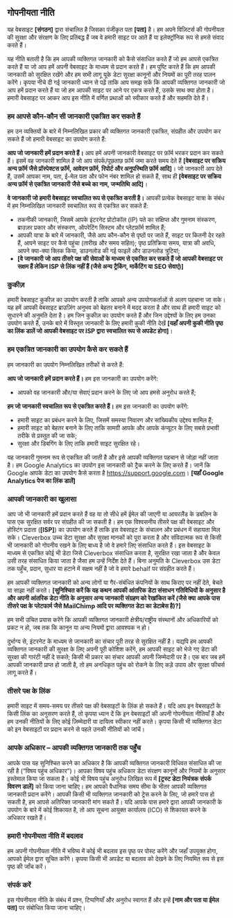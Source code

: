 ## गोपनीयता नीति

यह वेबसाइट <b>[संगठन]</b> द्वारा संचालित है जिसका पंजीकृत पता <b>[पता]</b> है। हम अपने विज़िटर्स की गोपनीयता की सुरक्षा और संरक्षण के लिए प्रतिबद्ध हैं जब वे हमारी साइट पर आते हैं या इलेक्ट्रॉनिक रूप से हमसे संवाद करते हैं।

यह नीति बताती है कि हम आपकी व्यक्तिगत जानकारी को कैसे संसाधित करते हैं जो हम आपसे एकत्रित करते हैं या जो आप हमें अपनी वेबसाइट के माध्यम से प्रदान करते हैं। हम पुष्टि करते हैं कि हम आपकी जानकारी को सुरक्षित रखेंगे और हम सभी लागू यूके डेटा सुरक्षा कानूनों और नियमों का पूरी तरह पालन करेंगे। कृपया नीचे दी गई जानकारी ध्यान से पढ़ें ताकि आप समझ सकें कि आपकी व्यक्तिगत जानकारी जो आप हमें प्रदान करते हैं या जो हम आपकी साइट पर आने पर एकत्र करते हैं, उसके साथ क्या होता है। हमारी वेबसाइट पर आकर आप इस नीति में वर्णित प्रथाओं को स्वीकार करते हैं और सहमति देते हैं।

### हम आपसे कौन-कौन सी जानकारी एकत्रित कर सकते हैं

हम उन व्यक्तियों के बारे में निम्नलिखित प्रकार की व्यक्तिगत जानकारी एकत्रित, संग्रहीत और उपयोग कर सकते हैं जो हमारी वेबसाइट का उपयोग करते हैं:

**आप जो जानकारी हमें प्रदान करते हैं।** आप हमें अपनी जानकारी वेबसाइट पर फ़ॉर्म भरकर प्रदान कर सकते हैं। इसमें वह जानकारी शामिल है जो आप संपर्क/पूछताछ फ़ॉर्म जमा करते समय देते हैं <b>[वेबसाइट पर सक्रिय अन्य फ़ॉर्म जैसे प्रॉस्पेक्टस फ़ॉर्म, आवेदन फ़ॉर्म, रिपोर्ट और अनुपस्थिति फ़ॉर्म आदि]</b>। जो जानकारी आप देते हैं, उसमें आपका नाम, पता, ई-मेल पता और फोन नंबर शामिल हो सकते हैं, साथ ही <b>[वेबसाइट पर सक्रिय अन्य फ़ॉर्म से एकत्रित जानकारी जैसे बच्चे का नाम, जन्मतिथि आदि]</b>।

**वे जानकारी जो हमारी वेबसाइट स्वचालित रूप से एकत्रित करती है।** आपकी प्रत्येक वेबसाइट यात्रा के संबंध में हम निम्नलिखित जानकारी स्वचालित रूप से एकत्रित कर सकते हैं:

-   तकनीकी जानकारी, जिसमें आपके इंटरनेट प्रोटोकॉल (IP) पते का संक्षिप्त और गुमनाम संस्करण, ब्राउज़र प्रकार और संस्करण, ऑपरेटिंग सिस्टम और प्लेटफ़ॉर्म शामिल हैं;
-   आपकी यात्रा के बारे में जानकारी, जैसे आप कौन-कौन से पृष्ठों पर जाते हैं, साइट पर कितनी देर रहते हैं, आपने साइट पर कैसे पहुंचा (तारीख और समय सहित); पृष्ठ प्रतिक्रिया समय, यात्रा की अवधि, आपने क्या-क्या क्लिक किया, डाउनलोड की गई फाइलें और डाउनलोड त्रुटियां;
-   <b>[वे जानकारी जो आप तीसरे पक्ष की सेवाओं के माध्यम से एकत्रित कर सकते हैं जो आपकी वेबसाइट पर सक्षम हैं लेकिन ISP से लिंक नहीं हैं (जैसे अन्य ट्रैकिंग, मार्केटिंग या SEO सेवाएं)]</b>

### कुकीज़

हमारी वेबसाइट कुकीज़ का उपयोग करती है ताकि आपको अन्य उपयोगकर्ताओं से अलग पहचाना जा सके। यह हमें आपकी वेबसाइट ब्राउज़िंग अनुभव को बेहतर बनाने में मदद करता है और साथ ही हमारी साइट को सुधारने की अनुमति देता है। हम जिन कुकीज़ का उपयोग करते हैं और जिन उद्देश्यों के लिए हम उनका उपयोग करते हैं, उनके बारे में विस्तृत जानकारी के लिए हमारी कुकी नीति देखें <b>[यहाँ अपनी कुकी नीति पृष्ठ का लिंक डालें जो आपकी वेबसाइट पर ISP द्वारा स्वचालित रूप से अपडेट होगा]</b>।

### हम एकत्रित जानकारी का उपयोग कैसे कर सकते हैं

हम जानकारी का उपयोग निम्नलिखित तरीकों से करते हैं:

**आप जो जानकारी हमें प्रदान करते हैं।** हम इस जानकारी का उपयोग करेंगे:

-   आपको वह जानकारी और/या सेवाएं प्रदान करने के लिए जो आप हमसे अनुरोध करते हैं;

**हम जो जानकारी स्वचालित रूप से एकत्रित करते हैं।** हम इस जानकारी का उपयोग करेंगे:

-   हमारी साइट का प्रबंधन करने के लिए, जिसमें समस्या निवारण और सांख्यिकीय उद्देश्य शामिल हैं;
-   हमारी साइट को बेहतर बनाने के लिए ताकि सामग्री आपके और आपके कंप्यूटर के लिए सबसे प्रभावी तरीके से प्रस्तुत की जा सके;
-   सुरक्षा और डिबगिंग के लिए ताकि हमारी साइट सुरक्षित रहे।

यह जानकारी गुमनाम रूप से एकत्रित की जाती है और इसे आपकी व्यक्तिगत पहचान से जोड़ा नहीं जाता है। हम Google Analytics का उपयोग इस जानकारी को ट्रैक करने के लिए करते हैं। जानें कि Google आपके डेटा का उपयोग कैसे करता है <a href="https://support.google.com/analytics/answer/6004245" target="_blank">https://support.google.com</a>। <b>[यहाँ Google Analytics पेज का लिंक डालें]</b>

### आपकी जानकारी का खुलासा

आप जो भी जानकारी हमें प्रदान करते हैं वह या तो सीधे हमें ईमेल की जाएगी या आयरलैंड के डबलिन के पास एक सुरक्षित सर्वर पर संग्रहीत की जा सकती है। हम एक विश्वसनीय तीसरे पक्ष की वेबसाइट और होस्टिंग प्रदाता (<b>[ISP]</b>) का उपयोग करते हैं ताकि इस वेबसाइट के संचालन और प्रबंधन में सहायता मिल सके। Cleverbox उच्च डेटा सुरक्षा और सुरक्षा मानकों को पूरा करता है और संविदात्मक रूप से किसी भी जानकारी को गोपनीय रखने के लिए बाध्य है जो वे हमारे लिए संसाधित करते हैं। इस वेबसाइट के माध्यम से एकत्रित कोई भी डेटा जिसे Cleverbox संसाधित करता है, सुरक्षित रखा जाता है और केवल उसी तरह संसाधित किया जाता है जैसा हम उन्हें निर्देश देते हैं। बिना अनुमति के Cleverbox उस डेटा तक पहुँच, प्रदान, सुधार या हटाने में सक्षम नहीं है जो वे हमारे behalf पर संग्रहीत करते हैं।

हम आपकी व्यक्तिगत जानकारी को अन्य लोगों या गैर-संबंधित कंपनियों के साथ किराए पर नहीं देते, बेचते या साझा नहीं करते। <b>[सुनिश्चित करें कि यह कथन आपकी आंतरिक डेटा संसाधन गतिविधियों के अनुसार है और अपनी आंतरिक डेटा नीति के अनुसार अन्य जानकारी संग्रहण को रेखांकित करें (जैसे क्या आपके पास तीसरे पक्ष के प्लेटफार्म जैसे MailChimp आदि पर व्यक्तिगत डेटा का डेटाबेस है)?]</b>

हम सभी उचित प्रयास करेंगे कि आपकी व्यक्तिगत जानकारी क्षेत्रीय/राष्ट्रीय संस्थानों और अधिकारियों को प्रकट न हो, जब तक कि कानून या अन्य नियमों द्वारा आवश्यक न हो।

दुर्भाग्य से, इंटरनेट के माध्यम से जानकारी का संचार पूरी तरह से सुरक्षित नहीं है। यद्यपि हम आपकी व्यक्तिगत जानकारी की सुरक्षा के लिए अपनी पूरी कोशिश करेंगे, हम आपकी साइट को भेजे गए डेटा की सुरक्षा की गारंटी नहीं दे सकते; किसी भी प्रकार का संचार आपकी अपनी जिम्मेदारी पर है। एक बार जब हमें आपकी जानकारी प्राप्त हो जाती है, तो हम अनधिकृत पहुंच को रोकने के लिए कड़े उपाय और सुरक्षा फीचर्स लागू करते हैं।

### तीसरे पक्ष के लिंक

हमारी साइट में समय-समय पर तीसरे पक्ष की वेबसाइटों के लिंक हो सकते हैं। यदि आप इन वेबसाइटों के किसी लिंक का अनुसरण करते हैं, तो कृपया ध्यान दें कि इन वेबसाइटों की अपनी गोपनीयता नीतियाँ हैं और हम उनकी नीतियों के लिए कोई ज़िम्मेदारी या दायित्व स्वीकार नहीं करते। कृपया किसी भी व्यक्तिगत डेटा को इन वेबसाइटों पर प्रदान करने से पहले उनकी नीतियों को जांचें।

### आपके अधिकार – आपकी व्यक्तिगत जानकारी तक पहुँच

आपके पास यह सुनिश्चित करने का अधिकार है कि आपकी व्यक्तिगत जानकारी विधिवत संसाधित की जा रही है (“विषय पहुंच अधिकार”)। आपका विषय पहुंच अधिकार डेटा संरक्षण कानूनों और नियमों के अनुसार इस्तेमाल किया जा सकता है। कोई भी विषय पहुंच अनुरोध लिखित रूप में <b>[ट्रस्ट डेटा नियंत्रक संपर्क विवरण डालें]</b> को किया जाना चाहिए। हम आपको वैधानिक समय सीमा के भीतर आपकी व्यक्तिगत जानकारी प्रदान करेंगे। आपकी किसी भी व्यक्तिगत जानकारी को ट्रेस करने के लिए, जो हमारे पास हो सकती है, हम आपसे अतिरिक्त जानकारी मांग सकते हैं। यदि आपके पास हमारे द्वारा आपकी जानकारी के उपयोग के बारे में कोई शिकायत है, तो आप सूचना आयुक्त कार्यालय (ICO) से शिकायत करने के अधिकार रखते हैं।

### हमारी गोपनीयता नीति में बदलाव

हम अपनी गोपनीयता नीति में भविष्य में कोई भी बदलाव इस पृष्ठ पर पोस्ट करेंगे और जहाँ उपयुक्त होगा, आपको ईमेल द्वारा सूचित करेंगे। कृपया किसी भी अपडेट या बदलाव को देखने के लिए नियमित रूप से इस पृष्ठ की जाँच करें।

### संपर्क करें

इस गोपनीयता नीति के संबंध में प्रश्न, टिप्पणियाँ और अनुरोध स्वागत हैं और इन्हें <b>[नाम और पता या ईमेल पता]</b> पर संबोधित किया जाना चाहिए।
